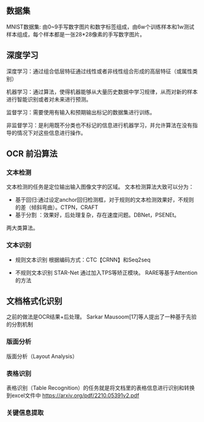## 数据集 

MNIST数据集: 由0~9手写数字图片和数字标签组成，由6w个训练样本和1w测试样本组成，每个样本都是一张28*28像素的手写数字图片。 


## 深度学习

深度学习：通过组合低层特征通过线性或者非线性组合形成的高层特征（或属性类别）

机器学习：通过算法，使得机器能够从大量历史数据中学习规律，从而对新的样本进行智能识别或者对未来进行预测。

监督学习：需要使用有输入和预期输出标记的数据集进行训练。

非监督学习：是利用既不分类也不标记的信息进行机器学习，并允许算法在没有指导的情况下对这些信息进行操作。


## OCR 前沿算法
### 文本检测
文本检测的任务是定位输出输入图像文字的区域。
文本检测算法大致可以分为：
- 基于回归:通过设定anchor回归检测框，对于规则的文本检测效果好，不规则的差（倾斜弯曲）。CTPN，CRAFT
- 基于分割 ：效果好，后处理复杂，存在速度问题。DBNet，PSENEt。

两大类算法。
### 文本识别
- 规则文本识别
根据编码方式：CTC【CRNN】和Seq2seq

- 不规则文本识别
STAR-Net 通过加入TPS等矫正模块。
RARE等基于Attention的方法

## 文档格式化识别
之前的做法是OCR结果+后处理。
Sarkar Mausoom[17]等人提出了一种基于先验的分割机制

### 版面分析
版面分析（Layout Analysis）

### 表格识别
表格识别（Table Recognition）的任务就是将文档里的表格信息进行识别和转换到excel文件中
https://arxiv.org/pdf/2210.05391v2.pdf

### 关键信息提取